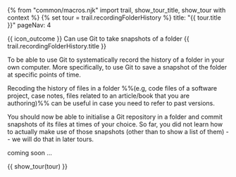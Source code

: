 {% from "common/macros.njk" import trail, show_tour_title, show_tour with context %}
{% set tour = trail.recordingFolderHistory %}
<frontmatter>
title: "{{ tour.title }}"
pageNav: 4
</frontmatter>

<span id="outcomes">{{ icon_outcome }} Can use Git to take snapshots of a folder</span>
<span id="title">{{ trail.recordingFolderHistory.title }}</span>

<span class="d-none" id="destination">To be able to use Git to systematically record the history of a folder in your own computer. More specifically, to use Git to save a snapshot of the folder at specific points of time.</span>

<span class="d-none" id="motivation">Recoding the history of files in a folder %%(e.g, code files of a software project, case notes, files related to an article/book that you are authoring)%% can be useful in case you need to refer to past versions.</span>

<span class="d-none" id="achievements">You should now be able to initialise a Git repository in a folder and commit snapshots of its files at times of your choice. So far, you did not learn how to actually make use of those snapshots (other than to show a list of them) -- we will do that in later tours.</span>

<span id="next">coming soon ...</span>

<div id="body">

{{ show_tour(tour) }}
</div>

<div id="extras">
</div>